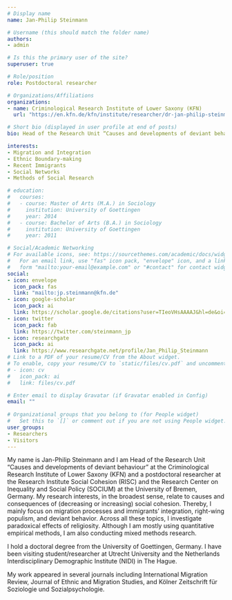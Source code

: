 ```yaml
---
# Display name
name: Jan-Philip Steinmann

# Username (this should match the folder name)
authors:
- admin

# Is this the primary user of the site?
superuser: true

# Role/position
role: Postdoctoral researcher

# Organizations/Affiliations
organizations:
- name: Criminological Research Institute of Lower Saxony (KFN)
  url: "https://en.kfn.de/kfn/institute/researcher/dr-jan-philip-steinmann/"

# Short bio (displayed in user profile at end of posts)
bio: Head of the Research Unit “Causes and developments of deviant behaviour” at the Criminological Research Institute of Lower Saxony (KFN), Germany

interests:
- Migration and Integration
- Ethnic Boundary-making
- Recent Immigrants
- Social Networks
- Methods of Social Research

# education:
#   courses:
#   - course: Master of Arts (M.A.) in Sociology
#     institution: University of Goettingen
#     year: 2014
#   - course: Bachelor of Arts (B.A.) in Sociology
#     institution: University of Goettingen 
#     year: 2011

# Social/Academic Networking
# For available icons, see: https://sourcethemes.com/academic/docs/widgets/#icons
#   For an email link, use "fas" icon pack, "envelope" icon, and a link in the
#   form "mailto:your-email@example.com" or "#contact" for contact widget.
social:
- icon: envelope
  icon_pack: fas
  link: "mailto:jp.steinmann@kfn.de"
- icon: google-scholar
  icon_pack: ai
  link: https://scholar.google.de/citations?user=TIeoVHsAAAAJ&hl=de&oi=ao
- icon: twitter
  icon_pack: fab
  link: https://twitter.com/steinmann_jp
- icon: researchgate
  icon_pack: ai
  link: https://www.researchgate.net/profile/Jan_Philip_Steinmann
# Link to a PDF of your resume/CV from the About widget.
# To enable, copy your resume/CV to `static/files/cv.pdf` and uncomment the lines below.  
# - icon: cv
#   icon_pack: ai
#   link: files/cv.pdf

# Enter email to display Gravatar (if Gravatar enabled in Config)
email: ""
  
# Organizational groups that you belong to (for People widget)
#   Set this to `[]` or comment out if you are not using People widget.  
user_groups:
- Researchers
- Visitors
---
```


My name is Jan-Philip Steinmann and I am Head of the Research Unit “Causes and developments of deviant behaviour” at the Criminological Research Institute of Lower Saxony (KFN) and a postdoctoral researcher at the Research Institute Social Cohesion (RISC) and the Research Center on Inequality and Social Policy (SOCIUM) at the University of Bremen, Germany. My research interests, in the broadest sense, relate to causes and consequences of (decreasing or increasing) social cohesion. Thereby, I mainly focus on migration processes and immigrants’ integration, right-wing populism, and deviant behavior. Across all these topics, I investigate paradoxical effects of religiosity. Although I am mostly using quantitative empirical methods, I am also conducting mixed methods research.

I hold a doctoral degree from the University of Goettingen, Germany. I have been visiting student/researcher at Utrecht University and the Netherlands Interdisciplinary Demographic Institute (NIDI) in The Hague.

My work appeared in several journals including International Migration Review, Journal of Ethnic and Migration Studies, and Kölner Zeitschrift für Soziologie und Sozialpsychologie.


